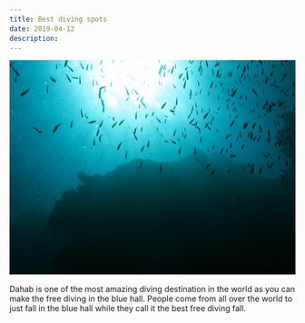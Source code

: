 ```yaml
---
title: Best diving spots
date: 2019-04-12
description:
---
```


![Camel ride](img/1200/16x9/03.jpg)

Dahab is one of the most amazing diving destination in the world as you can make the free diving in the blue hall. People come from all over the world to just fall in the blue hall while they call it the best free diving fall.


